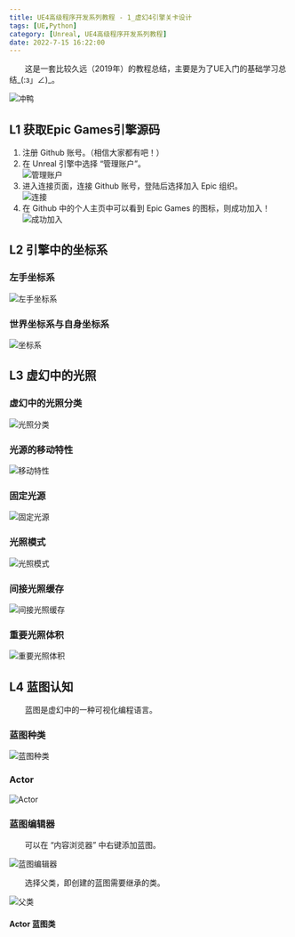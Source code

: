```yaml
---
title: UE4高级程序开发系列教程 - 1_虚幻4引擎关卡设计
tags: [UE,Python]
category: [Unreal, UE4高级程序开发系列教程]
date: 2022-7-15 16:22:00
---
```


&emsp;&emsp;这是一套比较久远（2019年）的教程总结，主要是为了UE入门的基础学习总结_(:з」∠)_。

![冲鸭](1_虚幻4引擎关卡设计/1.jpg)

## L1 获取Epic Games引擎源码

1. 注册 Github 账号。（相信大家都有吧！）
2. 在 Unreal 引擎中选择 “管理账户”。  
![管理账户](1_虚幻4引擎关卡设计/2.png)
3. 进入连接页面，连接 Github 账号，登陆后选择加入 Epic 组织。  
![连接](1_虚幻4引擎关卡设计/3.png)
4. 在 Github 中的个人主页中可以看到 Epic Games 的图标，则成功加入！  
![成功加入](1_虚幻4引擎关卡设计/4.png)

## L2 引擎中的坐标系

### 左手坐标系  

![左手坐标系](1_虚幻4引擎关卡设计/5.png)

### 世界坐标系与自身坐标系

![坐标系](1_虚幻4引擎关卡设计/6.png)

## L3 虚幻中的光照

### 虚幻中的光照分类

![光照分类](1_虚幻4引擎关卡设计/7.png)

### 光源的移动特性

![移动特性](1_虚幻4引擎关卡设计/8.png)

### 固定光源

![固定光源](1_虚幻4引擎关卡设计/9.png)

### 光照模式

![光照模式](1_虚幻4引擎关卡设计/10.png)

### 间接光照缓存

![间接光照缓存](1_虚幻4引擎关卡设计/11.png)

### 重要光照体积

![重要光照体积](1_虚幻4引擎关卡设计/12.png)

## L4 蓝图认知

&emsp;&emsp;蓝图是虚幻中的一种可视化编程语言。

### 蓝图种类

![蓝图种类](1_虚幻4引擎关卡设计/13.png)

### Actor

![Actor](1_虚幻4引擎关卡设计/14.png)

### 蓝图编辑器

&emsp;&emsp;可以在 “内容浏览器” 中右键添加蓝图。

![蓝图编辑器](1_虚幻4引擎关卡设计/15.png)

&emsp;&emsp;选择父类，即创建的蓝图需要继承的类。

![父类](1_虚幻4引擎关卡设计/16.png)

#### Actor 蓝图类

